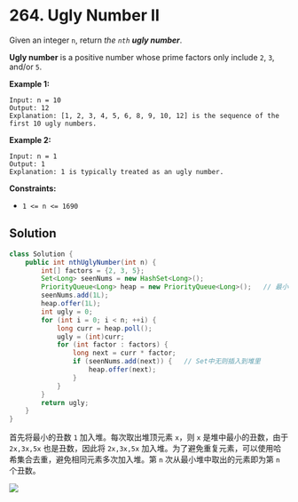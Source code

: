 # 264. Ugly Number II

Given an integer `n`, return *the `nth` **ugly number***.

**Ugly number** is a positive number whose prime factors only include `2`, `3`, and/or `5`.

**Example 1:**
```text
Input: n = 10
Output: 12
Explanation: [1, 2, 3, 4, 5, 6, 8, 9, 10, 12] is the sequence of the first 10 ugly numbers.
```
**Example 2:**
```text
Input: n = 1
Output: 1
Explanation: 1 is typically treated as an ugly number.
```

**Constraints:**

* `1 <= n <= 1690`


## Solution

```java
class Solution {
    public int nthUglyNumber(int n) {
        int[] factors = {2, 3, 5};
        Set<Long> seenNums = new HashSet<Long>();
        PriorityQueue<Long> heap = new PriorityQueue<Long>();	// 最小堆
        seenNums.add(1L);
        heap.offer(1L);
        int ugly = 0;
        for (int i = 0; i < n; ++i) {
            long curr = heap.poll();
            ugly = (int)curr;
            for (int factor : factors) {
                long next = curr * factor;
                if (seenNums.add(next)) {   // Set中无则插入到堆里
                    heap.offer(next);
                }
            }
        }
        return ugly;
    }
}
```

首先将最小的丑数 `1` 加入堆。每次取出堆顶元素 `x`，则 `x` 是堆中最小的丑数，由于 `2x,3x,5x` 也是丑数，因此将 `2x,3x,5x` 加入堆。为了避免重复元素，可以使用哈希集合去重，避免相同元素多次加入堆。第 `n` 次从最小堆中取出的元素即为第 `n` 个丑数。

![](https://assets.leetcode-cn.com/solution-static/264/10.png)